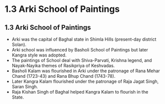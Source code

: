 # 1.3 Arki School of Paintings
## 1.3 Arki School of Paintings
- Arki was the capital of Baghal state in Shimla Hills (present-day district Solan).
- Arki school was influenced by Basholi School of Paintings but later Kangra style was adopted.
- The paintings of School deal with Shiva-Parvati, Krishna legend, and Nayak-Nayika themes of Rasikpriya of Keshvadas.
- Basholi Kalam was flourished in Arki under the patronage of Rana Mehar Chand (1723-43) and Rana Bhup Chand (1743-78).
- Later Kangra Kalam flourished under the patronage of Raja Jagat Singh, Saran Singh.
- Raja Kishan Singh of Baghal helped Kangra Kalam to flourish in the State.